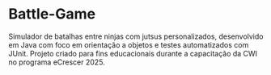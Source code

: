 # Battle-Game
Simulador de batalhas entre ninjas com jutsus personalizados, desenvolvido em Java com foco em orientação a objetos e testes automatizados com JUnit. Projeto criado para fins educacionais durante a capacitação da CWI no programa eCrescer 2025.
